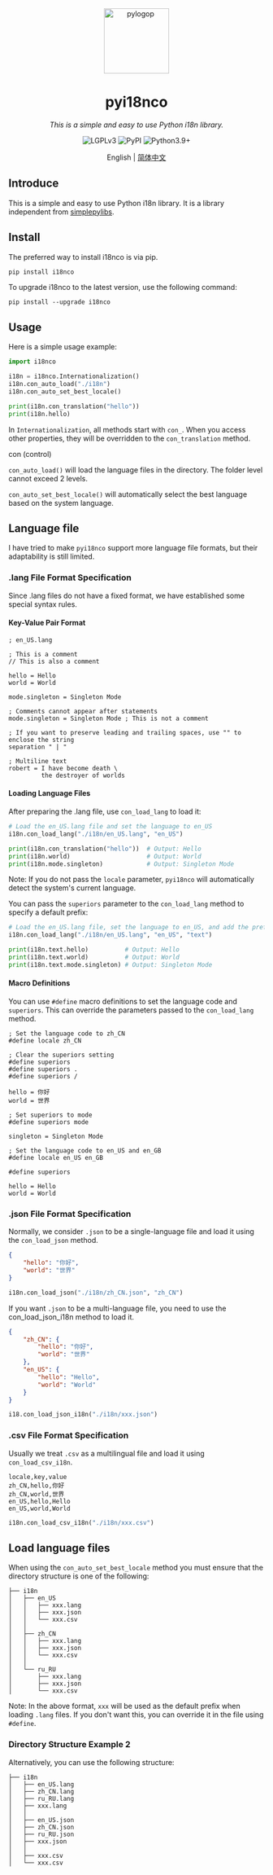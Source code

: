 <div align="center">

<a style="text-decoration:none" href="https://github.com/numlinka/pylogop">
  <img width="128px" src="favicon.png" alt="pylogop">
</a>

# pyi18nco

_This is a simple and easy to use Python i18n library._

<a style="text-decoration:none" href="https://www.gnu.org/licenses/lgpl-3.0.en.html">
  <img src="https://img.shields.io/badge/License-LGPLv3-lightblue" alt="LGPLv3"/>
</a>
<a style="text-decoration:none" href="https://pypi.org/project/i18nco">
  <img src="https://img.shields.io/badge/PyPI-i18nco-lightblue" alt="PyPI"/>
</a>
<a style="text-decoration:none" href="https://www.python.org">
  <img src="https://img.shields.io/badge/Python-3.9+-lightblue" alt="Python3.9+"/>
</a>

<p></p>

English | [简体中文](README_zh.md)


<div align="left" style="max-width: 1000px;">

## Introduce

This is a simple and easy to use Python i18n library.
It is a library independent from [simplepylibs](https://github.com/numlinka/simplepylibs).


## Install

The preferred way to install i18nco is via pip.

```bash
pip install i18nco
```

To upgrade i18nco to the latest version, use the following command:

```shell
pip install --upgrade i18nco
```


## Usage

Here is a simple usage example:

```Python
import i18nco

i18n = i18nco.Internationalization()
i18n.con_auto_load("./i18n")
i18n.con_auto_set_best_locale()

print(i18n.con_translation("hello"))
print(i18n.hello)
```

In `Internationalization`, all methods start with `con_`.
When you access other properties, they will be overridden to the `con_translation` method.

con (control)

`con_auto_load()` will load the language files in the directory. The folder level cannot exceed 2 levels.

`con_auto_set_best_locale()` will automatically select the best language based on the system language.


## Language file 

I have tried to make `pyi18nco` support more language file formats, but their adaptability is still limited.

### .lang File Format Specification

Since .lang files do not have a fixed format, we have established some special syntax rules.

#### Key-Value Pair Format

```lang
; en_US.lang

; This is a comment
// This is also a comment

hello = Hello
world = World

mode.singleton = Singleton Mode

; Comments cannot appear after statements
mode.singleton = Singleton Mode ; This is not a comment

; If you want to preserve leading and trailing spaces, use "" to enclose the string
separation " | "

; Multiline text
robert = I have become death \
         the destroyer of worlds
```

#### Loading Language Files

After preparing the .lang file, use `con_load_lang` to load it:

```Python
# Load the en_US.lang file and set the language to en_US
i18n.con_load_lang("./i18n/en_US.lang", "en_US")

print(i18n.con_translation("hello"))  # Output: Hello
print(i18n.world)                     # Output: World
print(i18n.mode.singleton)            # Output: Singleton Mode
```

Note: If you do not pass the `locale` parameter, `pyi18nco` will automatically detect the system's current language.

You can pass the `superiors` parameter to the `con_load_lang` method to specify a default prefix:

```Python
# Load the en_US.lang file, set the language to en_US, and add the prefix "text"
i18n.con_load_lang("./i18n/en_US.lang", "en_US", "text")

print(i18n.text.hello)          # Output: Hello
print(i18n.text.world)          # Output: World
print(i18n.text.mode.singleton) # Output: Singleton Mode
```

#### Macro Definitions

You can use `#define` macro definitions to set the language code and `superiors`.
This can override the parameters passed to the `con_load_lang` method.

```lang
; Set the language code to zh_CN
#define locale zh_CN

; Clear the superiors setting
#define superiors
#define superiors .
#define superiors /

hello = 你好
world = 世界

; Set superiors to mode
#define superiors mode

singleton = Singleton Mode

; Set the language code to en_US and en_GB
#define locale en_US en_GB

#define superiors

hello = Hello
world = World
```

### .json File Format Specification

Normally, we consider `.json` to be a single-language file and load it using the `con_load_json` method.

```json
{
    "hello": "你好",
    "world": "世界"
}
```

```Python
i18n.con_load_json("./i18n/zh_CN.json", "zh_CN")
```

If you want `.json` to be a multi-language file, you need to use the con_load_json_i18n method to load it.

```json
{
    "zh_CN": {
        "hello": "你好",
        "world": "世界"
    },
    "en_US": {
        "hello": "Hello",
        "world": "World"
    }
}
```

```Python
i18.con_load_json_i18n("./i18n/xxx.json")
```

### .csv File Format Specification

Usually we treat `.csv` as a multilingual file and load it using `con_load_csv_i18n`.

```csv
locale,key,value
zh_CN,hello,你好
zh_CN,world,世界
en_US,hello,Hello
en_US,world,World
```

```Python
i18n.con_load_csv_i18n("./i18n/xxx.csv")
```


## Load language files

When using the `con_auto_set_best_locale` method you must ensure that the directory structure
is one of the following:

```text
├── i18n
│   ├── en_US
│   │   ├── xxx.lang
│   │   ├── xxx.json
│   │   └── xxx.csv
│   │
│   ├── zh_CN
│   │   ├── xxx.lang
│   │   ├── xxx.json
│   │   └── xxx.csv
│   │
│   └── ru_RU
│       ├── xxx.lang
│       ├── xxx.json
│       └── xxx.csv
```

Note: In the above format, `xxx` will be used as the default prefix when loading `.lang` files.
If you don't want this, you can override it in the file using `#define`.

### Directory Structure Example 2

Alternatively, you can use the following structure:

```
├── i18n
│   ├── en_US.lang
│   ├── zh_CN.lang
│   ├── ru_RU.lang
│   ├── xxx.lang
│   │
│   ├── en_US.json
│   ├── zh_CN.json
│   ├── ru_RU.json
│   ├── xxx.json
│   │
│   ├── xxx.csv
│   └── xxx.csv
```

</div>
</div>

